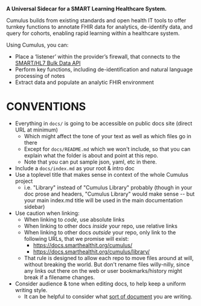 **A Universal Sidecar for a SMART Learning Healthcare System.**

Cumulus builds from existing standards and open health IT tools to offer turnkey functions to
annotate FHIR data for analytics, de-identify data, and query for cohorts,
enabling rapid learning within a healthcare system.

Using Cumulus, you can:

* Place a ‘listener’ within the provider’s firewall, that connects to the
  [SMART/HL7 Bulk Data API](https://hl7.org/fhir/uv/bulkdata/)
* Perform key functions, including de-identification and natural language processing of notes
* Extract data and populate an analytic FHIR environment


# CONVENTIONS
- Everything in `docs/` is going to be accessible on public docs site (direct URL at minimum)
  - Which might affect the tone of your text as well as which files go in there
  - Except for `docs/README.md` which we won't include, so that you can explain what the
    folder is about and point at this repo.
  - Note that you can put sample json, yaml, etc in there.
- Include a `docs/index.md` as your root & intro doc
- Use a toplevel title that makes sense in context of the whole Cumulus project
  - i.e. "Library" instead of "Cumulus Library" probably (though in your doc prose and headers,
    "Cumulus Library" would make sense -- but your main index.md title will be used in the main
    documentation sidebar)
- Use caution when linking:
  - When linking to _code_, use absolute links
  - When linking to other docs _inside_ your repo, use relative links
  - When linking to other docs _outside_ your repo, only link to the following URLs,
    that we promise will exist:
    - https://docs.smarthealthit.org/cumulus/
    - https://docs.smarthealthit.org/cumulus/library/
  - That rule is designed to allow each repo to move files around at will, without breaking the
    world. But don't rename files willy-nilly, since any links out there on the web or user
    bookmarks/history might break if a filename changes.
- Consider audience & tone when editing docs, to help keep a uniform writing style.
  - It can be helpful to consider what [sort of document](https://diataxis.fr/) you
    are writing.
